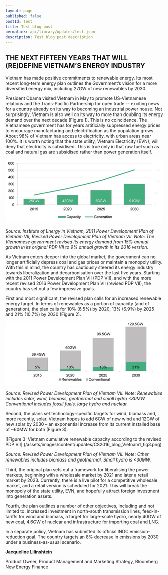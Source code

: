 ```yaml
---
layout: page
published: false 
postId: test
title: Test blog post
permalink: api/library/updates/test.json
description: Test blog post description
---
```

## <b>THE NEXT FIFTEEN YEARS THAT WILL (RE)DEFINE VIETNAM’S ENERGY INDUSTRY</b>

Vietnam has made positive commitments to renewable energy. Its most recent long-term energy plan outlines the Government’s vision for a more diversified energy mix, including 27GW of new renewables by 2030. 

President Obama visited Vietnam in May to promote US-Vietnamese relations and the Trans-Pacific Partnership for open trade -- exciting news for a country already on its way to becoming an industrial power house. Not surprisingly, Vietnam is also well on its way to more than doubling its energy demand over the next decade (Figure 1). This is no coincidence. The Vietnamese government has for years artificially suppressed energy prices to encourage manufacturing and electrification as the population grows. About 98% of Vietnam has access to electricity, with urban areas near 100%. It is worth noting that the state utility, Vietnam Electricity (EVN), will deny that electricity is subsidised. This is true only in that raw fuel such as coal and natural gas are subsidised rather than power generation itself. 

![Figure 1:	Vietnam capacity and generation forecast under the original and revised Power Development Plan](/assets/images/content/updates/CS2016_blog_Vietnam1_fig1.png) 

*Source: Institute of Energy in Vietnam, 2011 Power Development Plan of Vietnam VII, Revised Power Development Plan of Vietnam VII. Note: The Vietnamese government revised its energy demand from 15% annual growth in its original PDP VII to 9% annual growth in its 2016 version.*

As Vietnam enters deeper into the global market, the government can no longer artificially depress coal and gas prices or maintain a monopoly utility. With this in mind, the country has cautiously steered its energy industry towards liberalization and decarbonisation over the last five years. Starting with the 2011 Power Development Plan VII (PDP VII), and with the more recent revised 2016 Power Development Plan VII (revised PDP VII), the country has set out a few impressive goals. 

First and most significant, the revised plan calls for an increased renewable energy target. In terms of renewables as a portion of capacity (and of generation), the plan calls for 10% (6.5%) by 2020, 13% (6.9%) by 2025 and 21% (10.7%) by 2030 (Figure 2). 

![Figure 2:	Vietnam cumulative renewable capacity as a percentage of total, according to the revised PDP VII](/assets/images/content/updates/CS2016_blog_Vietnam1_fig2.png) 

*Source: Revised Power Development Plan of Vietnam VII. Note: Renewables includes solar, wind, biomass, geothermal and small hydro <30MW. Conventional includes fossil fuels, large hydro and nuclear.* 

Second, the plans set technology-specific targets for wind, biomass and, more recently, solar. Vietnam hopes to add 6GW of new wind and 12GW of new solar by 2030 – an exponential increase from its current installed base of ~60MW for both (Figure 3). 

![Figure 3:	Vietnam cumulative renewable capacity according to the revised PDP VII] (/assets/images/content/updates/CS2016_blog_Vietnam1_fig3.png)

*Source: Revised Power Development Plan of Vietnam VII. Note: Other renewables includes biomass and geothermal. Small hydro is <30MW.* 

Third, the original plan sets out a framework for liberalising the power markets, beginning with a wholesale market by 2021 and later a retail market by 2023. Currently, there is a live pilot for a competitive wholesale market, and a retail version is scheduled for 2021.  This will break the monopoly of the state utility, EVN, and hopefully attract foreign investment into generation assets. 

Fourth, the plan outlines a number of other objectives, including and not limited to: increased investment in north-south transmission lines, feed-in-tariffs for wind and biomass, a target for large-scale hydro, nearly 40GW of new coal, 4.6GW of nuclear and infrastructure for importing coal and LNG. 

In a separate policy, Vietnam has submitted its official INDC emission-reduction goal. The country targets an 8% decrease in emissions by 2030 under a business-as-usual scenario. 

**Jacqueline Lilinshtein**

Product Owner, Product Management and Marketing Strategy, Bloomberg New Energy Finance
